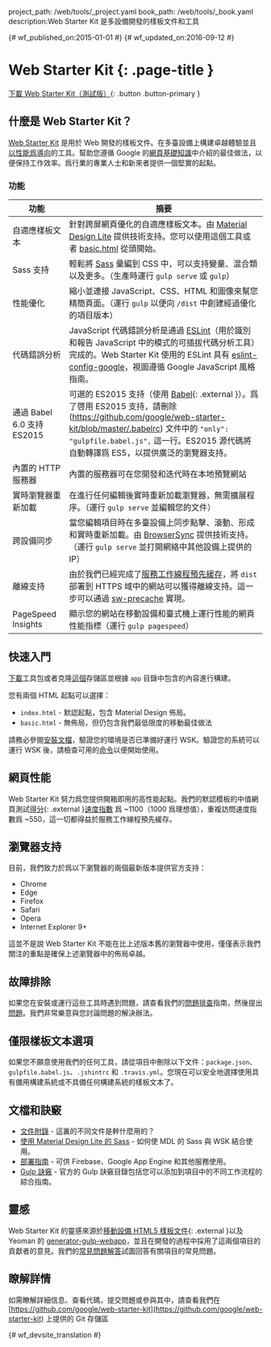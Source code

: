 project_path: /web/tools/_project.yaml
book_path: /web/tools/_book.yaml
description:Web Starter Kit 是多設備開發的樣板文件和工具

{# wf_published_on:2015-01-01 #}
{# wf_updated_on:2016-09-12 #}

# Web Starter Kit {: .page-title }

[下載 Web Starter Kit（測試版）](https://github.com/google/web-starter-kit/releases/latest){: .button .button-primary }

## 什麼是 Web Starter Kit？

[Web Starter Kit](https://github.com/google/web-starter-kit) 是用於 Web 開發的樣板文件。在多臺設備上構建卓越體驗並且[以性能爲導向](#web-performance)的工具。幫助您遵循 Google 的[網頁基礎知識](/web/fundamentals/)中介紹的最佳做法，以便保持工作效率。爲行業的專業人士和新來者提供一個堅實的起點。

### 功能

| 功能                                | 摘要                                                                                                                                                                                                                                                     |
|----------------------------------------|-------------------------------------------------------------------------------------------------------------------------------------------------------------------------------------------------------------------------------------------------------------|
|自適應樣板文本 | 針對跨屏網頁優化的自適應樣板文本。由 [Material Design Lite](http://getmdl.io) 提供技術支持。您可以使用這個工具或者 [basic.html](https://github.com/google/web-starter-kit/blob/master/app/basic.html) 從頭開始。                          |
| Sass 支持                           | 輕鬆將 [Sass](http://sass-lang.com/) 彙編到 CSS 中，可以支持變量、混合類以及更多。（生產時運行 `gulp serve` 或 `gulp`）                                                                                                      |
| 性能優化               | 縮小並連接 JavaScript、CSS、HTML 和圖像來幫您精簡頁面。（運行 `gulp` 以便向 `/dist` 中創建經過優化的項目版本）                                                                                                |
| 代碼錯誤分析               | JavaScript 代碼錯誤分析是通過 [ESLint](http://eslint.org)（用於識別和報告 JavaScript 中的模式的可插拔代碼分析工具）完成的。Web Starter Kit 使用的 ESLint 具有 [eslint-config-google](https://github.com/google/eslint-config-google)，視圖遵循 Google JavaScript 風格指南。                                                                                                |
| 通過 Babel 6.0 支持 ES2015                    | 可選的 ES2015 支持（使用 [Babel](https://babeljs.io/){: .external }）。爲了啓用 ES2015 支持，請刪除 (https://github.com/google/web-starter-kit/blob/master/.babelrc) 文件中的 `"only": "gulpfile.babel.js",` 這一行。ES2015 源代碼將自動轉譯爲 ES5，以提供廣泛的瀏覽器支持。  |
| 內置的 HTTP 服務器                   | 內置的服務器可在您開發和迭代時在本地預覽網站                                                                                                                                                                            |
| 實時瀏覽器重新加載                 | 在進行任何編輯後實時重新加載瀏覽器，無需擴展程序。（運行 `gulp serve` 並編輯您的文件）                                                                                                                           |
| 跨設備同步           | 當您編輯項目時在多臺設備上同步點擊、滾動、形成和實時重新加載。由 [BrowserSync](http://browsersync.io) 提供技術支持。（運行 `gulp serve` 並打開網絡中其他設備上提供的 IP）                       |
| 離線支持                     | 由於我們已經完成了[服務工作線程](/web/fundamentals/getting-started/primers/service-workers)[預先緩存](https://github.com/google/web-starter-kit/blob/master/gulpfile.babel.js#L226)，將 `dist` 部署到 HTTPS 域中的網站可以獲得離線支持。這一步可以通過 [sw-precache](https://github.com/GoogleChrome/sw-precache/) 實現。                                                                                                                                              |
| PageSpeed Insights                     | 顯示您的網站在移動設備和臺式機上運行性能的網頁性能指標（運行 `gulp pagespeed`）                                                                                                                                                    |

## 快速入門

[下載](https://github.com/google/web-starter-kit/releases/latest)工具包或者克隆[這個](https://github.com/google/web-starter-kit)存儲區並根據 `app` 目錄中包含的內容進行構建。



您有兩個 HTML 起點可以選擇：

- `index.html` - 默認起點，包含 Material Design 佈局。
- `basic.html` - 無佈局，但仍包含我們最低限度的移動最佳做法

請務必參閱[安裝文檔](https://github.com/google/web-starter-kit/blob/master/docs/install.md)，驗證您的環境是否已準備好運行 WSK。驗證您的系統可以運行 WSK 後，請檢查可用的[命令](https://github.com/google/web-starter-kit/blob/master/docs/commands.md)以便開始使用。


## 網頁性能

Web Starter Kit 努力爲您提供開箱即用的高性能起點。我們的默認模板的中值網頁測試[得分](http://www.webpagetest.org/result/151201_VW_XYC/){: .external }[速度指數](https://sites.google.com/a/webpagetest.org/docs/using-webpagetest/metrics/speed-index) 爲 ~1100（1000 爲理想值），重複訪問速度指數爲 ~550，這一切都得益於服務工作線程預先緩存。 

## 瀏覽器支持

目前，我們致力於爲以下瀏覽器的兩個最新版本提供官方支持：

* Chrome
* Edge
* Firefox
* Safari
* Opera
* Internet Explorer 9+

這並不是說 Web Starter Kit 不能在比上述版本舊的瀏覽器中使用，僅僅表示我們關注的重點是確保上述瀏覽器中的佈局卓越。

## 故障排除

如果您在安裝或運行這些工具時遇到問題，請查看我們的[問題排查](https://github.com/google/web-starter-kit/wiki/Troubleshooting)指南，然後提出[問題](https://github.com/google/web-starter-kit/issues)。我們非常樂意與您討論問題的解決辦法。

## 僅限樣板文本選項

如果您不願意使用我們的任何工具，請從項目中刪除以下文件：`package.json`、`gulpfile.babel.js`、`.jshintrc` 和 `.travis.yml`。您現在可以安全地選擇使用具有備用構建系統或不具備任何構建系統的樣板文本了。

## 文檔和訣竅

* [文件附錄](https://github.com/google/web-starter-kit/blob/master/docs/file-appendix.md) - 這裏的不同文件是幹什麼用的？
* [使用 Material Design Lite 的 Sass](https://github.com/google/web-starter-kit/blob/master/docs/mdl-sass.md) - 如何使 MDL 的 Sass 與 WSK 結合使用。
* [部署指南](https://github.com/google/web-starter-kit/blob/master/docs/deploy.md) - 可供 Firebase、Google App Engine 和其他服務使用。
* [Gulp 訣竅](https://github.com/gulpjs/gulp/tree/master/docs/recipes) - 官方的 Gulp 訣竅目錄包括您可以添加到項目中的不同工作流程的綜合指南。

## 靈感

Web Starter Kit 的靈感來源於[移動設備 HTML5 樣板文件](https://html5boilerplate.com/mobile/){: .external }以及 Yeoman 的 [generator-gulp-webapp](https://github.com/yeoman/generator-webapp)，並且在開發的過程中採用了這兩個項目的貢獻者的意見。我們的[常見問題解答](https://github.com/google/web-starter-kit/wiki/FAQ)試圖回答有關項目的常見問題。


## 瞭解詳情

如需瞭解詳細信息、查看代碼，提交問題或參與其中，請查看我們在 [https://github.com/google/web-starter-kit](https://github.com/google/web-starter-kit) 上提供的 Git 存儲區



{# wf_devsite_translation #}
